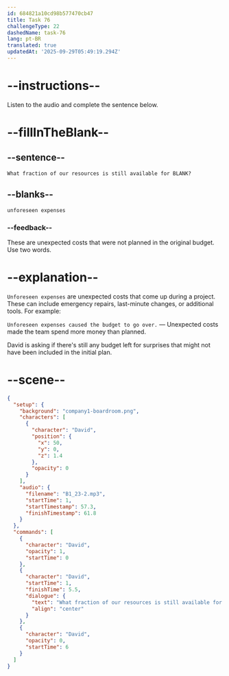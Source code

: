 ```yaml
---
id: 684821a10cd98b577470cb47
title: Task 76
challengeType: 22
dashedName: task-76
lang: pt-BR
translated: true
updatedAt: '2025-09-29T05:49:19.294Z'
---
```


<!-- (audio) David: What fraction of our resources is still available for unforeseen expenses? -->

# --instructions--

Listen to the audio and complete the sentence below.

# --fillInTheBlank--

## --sentence--

`What fraction of our resources is still available for BLANK?`

## --blanks--

`unforeseen expenses`

### --feedback--

These are unexpected costs that were not planned in the original budget. Use two words.

# --explanation--

`Unforeseen expenses` are unexpected costs that come up during a project. These can include emergency repairs, last-minute changes, or additional tools. For example:

`Unforeseen expenses caused the budget to go over.` — Unexpected costs made the team spend more money than planned.

David is asking if there's still any budget left for surprises that might not have been included in the initial plan.

# --scene--

```json
{
  "setup": {
    "background": "company1-boardroom.png",
    "characters": [
      {
        "character": "David",
        "position": {
          "x": 50,
          "y": 0,
          "z": 1.4
        },
        "opacity": 0
      }
    ],
    "audio": {
      "filename": "B1_23-2.mp3",
      "startTime": 1,
      "startTimestamp": 57.3,
      "finishTimestamp": 61.8
    }
  },
  "commands": [
    {
      "character": "David",
      "opacity": 1,
      "startTime": 0
    },
    {
      "character": "David",
      "startTime": 1,
      "finishTime": 5.5,
      "dialogue": {
        "text": "What fraction of our resources is still available for unforeseen expenses?",
        "align": "center"
      }
    },
    {
      "character": "David",
      "opacity": 0,
      "startTime": 6
    }
  ]
}
```
